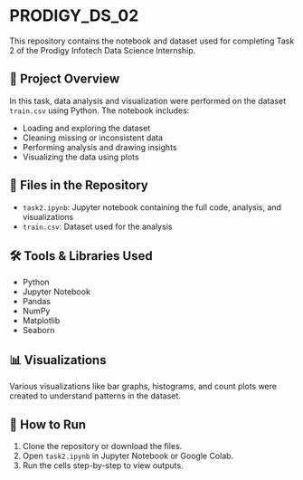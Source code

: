 # PRODIGY_DS_02


This repository contains the notebook and dataset used for completing Task 2 of the Prodigy Infotech Data Science Internship.

## 📌 Project Overview

In this task, data analysis and visualization were performed on the dataset `train.csv` using Python. The notebook includes:

- Loading and exploring the dataset
- Cleaning missing or inconsistent data
- Performing analysis and drawing insights
- Visualizing the data using plots

## 📁 Files in the Repository

- `task2.ipynb`: Jupyter notebook containing the full code, analysis, and visualizations
- `train.csv`: Dataset used for the analysis

## 🛠️ Tools & Libraries Used

- Python
- Jupyter Notebook
- Pandas
- NumPy
- Matplotlib
- Seaborn

## 📊 Visualizations

Various visualizations like bar graphs, histograms, and count plots were created to understand patterns in the dataset.

## 🚀 How to Run

1. Clone the repository or download the files.
2. Open `task2.ipynb` in Jupyter Notebook or Google Colab.
3. Run the cells step-by-step to view outputs.



